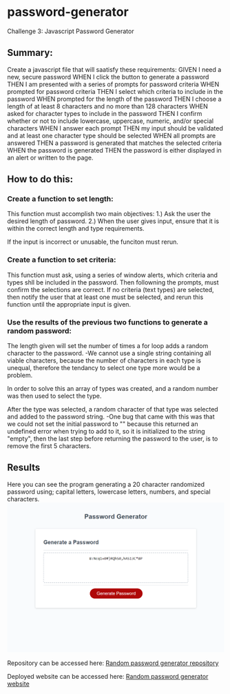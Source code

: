 # password-generator
Challenge 3: Javascript Password Generator

## Summary:
Create a javascript file that will saatisfy these requirements:
GIVEN I need a new, secure password
WHEN I click the button to generate a password
THEN I am presented with a series of prompts for password criteria
WHEN prompted for password criteria
THEN I select which criteria to include in the password
WHEN prompted for the length of the password
THEN I choose a length of at least 8 characters and no more than 128 characters
WHEN asked for character types to include in the password
THEN I confirm whether or not to include lowercase, uppercase, numeric, and/or special characters
WHEN I answer each prompt
THEN my input should be validated and at least one character type should be selected
WHEN all prompts are answered
THEN a password is generated that matches the selected criteria
WHEN the password is generated
THEN the password is either displayed in an alert or written to the page.

## How to do this:

### Create a function to set length:
This function must accomplish two main objectives:
1.) Ask the user the desired length of password.
2.) When the user gives input, ensure that it is within the correct length and type requirements.

If the  input is incorrect or unusable, the funciton must rerun.

### Create a function to set criteria:
This function must ask, using a series of window alerts, which criteria and types shll be included in the password. Then followning the prompts, must confirm the selections are correct. If no criteria (text types) are selected, then notify the user that at least one must be selected, and rerun this function until the appropriate input is given.

### Use the results of the previous two functions to generate a random password:
The length given will set the number of times a for loop adds a random character to the password.
    -We cannot use a single string containing all viable characters, because the number of characters in each type is unequal, therefore the tendancy to select one type more would be a problem.

In order to solve this an array of types was created, and a random number was then used to select the type.

After the type was selected, a random character of that type was selected and added to the password string. 
    -One bug that came with this was that we could not set the initial password to "" because this returned an undefined error when trying to add to it, so it is initialized to the string "empty", then the last step before returning the password to the user, is to remove the first 5 characters.

## Results

Here you can see the program generating a 20 character randomized password using; capital letters, lowercase letters, numbers, and special characters.
![Randomized 20 character password.](./assets/images/website.png)

Repository can be accessed here: [Random password generator repository](https://github.com/ecarlson0123/password-generator)

Deployed website can be accessed here: [Random password generator website](https://ecarlson0123.github.io/password-generator/)